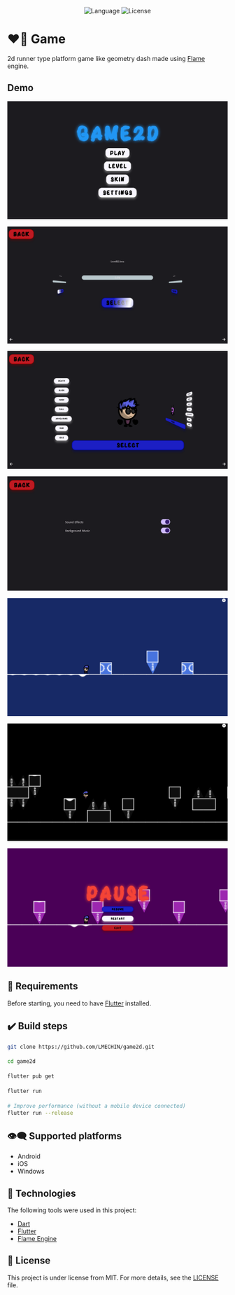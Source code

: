 <p align="center">
  <img alt="Language" src="https://img.shields.io/badge/language-dart-c20053?style=plastic">
  <img alt="License" src="https://img.shields.io/badge/licence-MIT-c20053?style=plastic">
</p>

# :heart_on_fire: Game

2d runner type platform game like geometry dash made using [Flame](https://flame-engine.org/) engine.

## Demo

![Menu](brandings/menu.PNG)

![Level](brandings/level.PNG)

![Skin](brandings/skin.PNG)

![Setting](brandings/setting.PNG)

![Game 0](brandings/game_0.PNG)

![Game 1](brandings/game_1.PNG)

![Pause](brandings/pause.PNG)

## :anger: Requirements ##

Before starting, you need to have [Flutter](https://flutter.dev/) installed.

## :heavy_check_mark: Build steps

```bash
git clone https://github.com/LMECHIN/game2d.git

cd game2d

flutter pub get

flutter run

# Improve performance (without a mobile device connected)
flutter run --release
```

## :eye_speech_bubble: Supported platforms

- Android
- iOS
- Windows

## :rocket: Technologies ##

The following tools were used in this project:

- [Dart](https://dart.dev/)
- [Flutter](https://flutter.dev/)
- [Flame Engine](https://flame-engine.org/)

## :memo: License ##

This project is under license from MIT. For more details, see the [LICENSE](LICENSE) file.
